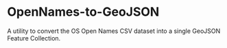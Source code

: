 # OpenNames-to-GeoJSON
A utility to convert the OS Open Names CSV dataset into a single GeoJSON Feature Collection.
